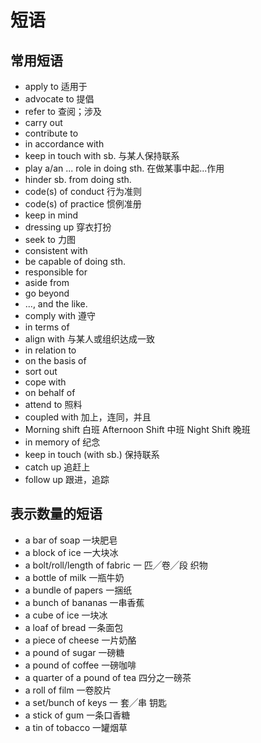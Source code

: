 # 短语

## 常用短语

- apply to 适用于
- advocate to 提倡
- refer to 查阅；涉及
- carry out
- contribute to
- in accordance with
- keep in touch with sb. 与某人保持联系
- play a/an ... role in doing sth. 在做某事中起...作用
- hinder sb. from doing sth.
- code(s) of conduct 行为准则
- code(s) of practice 惯例准册
- keep in mind
- dressing up 穿衣打扮
- seek to 力图
- consistent with
- be capable of doing sth.
- responsible for
- aside from
- go beyond
- ..., and the like.
- comply with 遵守
- in terms of
- align with 与某人或组织达成一致
- in relation to
- on the basis of
- sort out
- cope with
- on behalf of
- attend to 照料
- coupled with 加上，连同，并且
- Morning shift 白班 Afternoon Shift 中班 Night Shift 晚班
- in memory of 纪念
- keep in touch (with sb.) 保持联系
- catch up 追赶上
- follow up 跟进，追踪

## 表示数量的短语

- a bar of soap 一块肥皂
- a block of ice 一大块冰
- a bolt/roll/length of fabric 一 匹╱卷╱段 织物
- a bottle of milk 一瓶牛奶
- a bundle of papers 一捆纸
- a bunch of bananas 一串香蕉
- a cube of ice 一块冰
- a loaf of bread 一条面包
- a piece of cheese 一片奶酪
- a pound of sugar 一磅糖
- a pound of coffee 一磅咖啡
- a quarter of a pound of tea 四分之一磅茶
- a roll of film 一卷胶片
- a set/bunch of keys 一 套╱串 钥匙
- a stick of gum 一条口香糖
- a tin of tobacco 一罐烟草

















